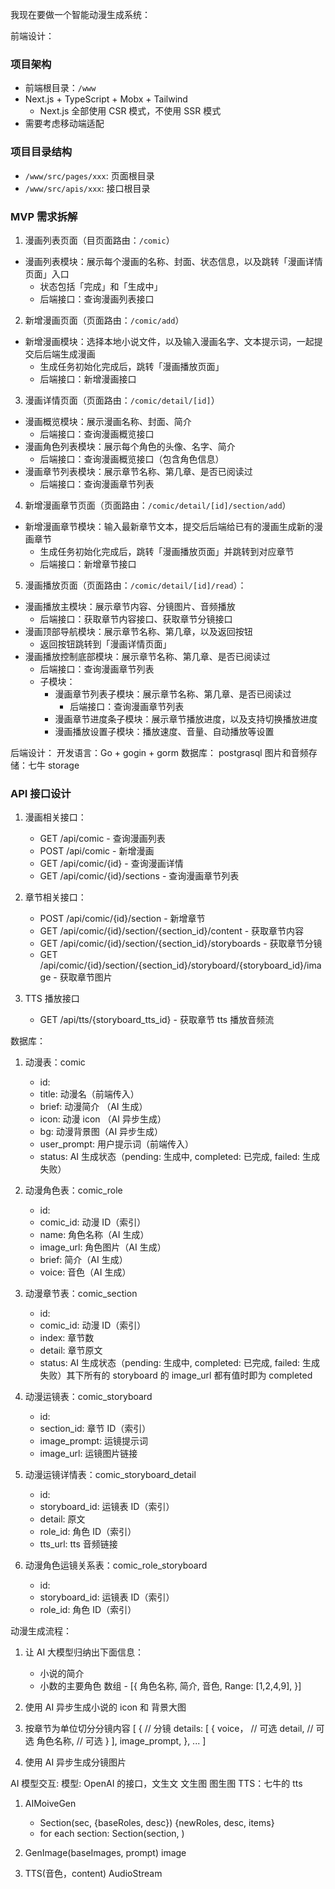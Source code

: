 我现在要做一个智能动漫生成系统：

前端设计：
### 项目架构

- 前端根目录：`/www`
- Next.js + TypeScript + Mobx + Tailwind
  - Next.js 全部使用 CSR 模式，不使用 SSR 模式
- 需要考虑移动端适配

### 项目目录结构

- `/www/src/pages/xxx`: 页面根目录
- `/www/src/apis/xxx`: 接口根目录

### MVP 需求拆解

1. 漫画列表页面（目页面路由：`/comic`）
  - 漫画列表模块：展示每个漫画的名称、封面、状态信息，以及跳转「漫画详情页面」入口
    - 状态包括「完成」和「生成中」
    - 后端接口：查询漫画列表接口

2. 新增漫画页面（页面路由：`/comic/add`）
  - 新增漫画模块：选择本地小说文件，以及输入漫画名字、文本提示词，一起提交后后端生成漫画
    - 生成任务初始化完成后，跳转「漫画播放页面」
    - 后端接口：新增漫画接口

3. 漫画详情页面（页面路由：`/comic/detail/[id]`）
  - 漫画概览模块：展示漫画名称、封面、简介
    - 后端接口：查询漫画概览接口
  - 漫画角色列表模块：展示每个角色的头像、名字、简介
    - 后端接口：查询漫画概览接口（包含角色信息）
  - 漫画章节列表模块：展示章节名称、第几章、是否已阅读过
    - 后端接口：查询漫画章节列表

4. 新增漫画章节页面（页面路由：`/comic/detail/[id]/section/add`）
  - 新增漫画章节模块：输入最新章节文本，提交后后端给已有的漫画生成新的漫画章节
    - 生成任务初始化完成后，跳转「漫画播放页面」并跳转到对应章节
    - 后端接口：新增章节接口

5. 漫画播放页面（页面路由：`/comic/detail/[id]/read`）：
  - 漫画播放主模块：展示章节内容、分镜图片、音频播放
    - 后端接口：获取章节内容接口、获取章节分镜接口
  - 漫画顶部导航模块：展示章节名称、第几章，以及返回按钮
    - 返回按钮跳转到「漫画详情页面」
  - 漫画播放控制底部模块：展示章节名称、第几章、是否已阅读过
    - 后端接口：查询漫画章节列表
    - 子模块：
      - 漫画章节列表子模块：展示章节名称、第几章、是否已阅读过
        - 后端接口：查询漫画章节列表
      - 漫画章节进度条子模块：展示章节播放进度，以及支持切换播放进度
      - 漫画播放设置子模块：播放速度、音量、自动播放等设置



后端设计：
开发语言：Go + gogin + gorm 
数据库： postgrasql
图片和音频存储：七牛 storage

### API 接口设计

1. 漫画相关接口：
   - GET /api/comic - 查询漫画列表
   - POST /api/comic - 新增漫画
   - GET /api/comic/{id} - 查询漫画详情
   - GET /api/comic/{id}/sections - 查询漫画章节列表

2. 章节相关接口：
   - POST /api/comic/{id}/section - 新增章节
   - GET /api/comic/{id}/section/{section_id}/content - 获取章节内容
   - GET /api/comic/{id}/section/{section_id}/storyboards - 获取章节分镜
   - GET /api/comic/{id}/section/{section_id}/storyboard/{storyboard_id}/image - 获取章节图片

3. TTS 播放接口
   - GET /api/tts/{storyboard_tts_id} - 获取章节 tts 播放音频流

数据库：
1. 动漫表：comic
    - id:
    - title: 动漫名（前端传入）
    - brief: 动漫简介 （AI 生成）
    - icon: 动漫 icon （AI 异步生成）
    - bg: 动漫背景图（AI 异步生成）
    - user_prompt: 用户提示词（前端传入）
    - status: AI 生成状态（pending: 生成中, completed: 已完成, failed: 生成失败）

2. 动漫角色表：comic_role
    - id:
    - comic_id: 动漫 ID（索引）
    - name: 角色名称（AI 生成）
    - image_url: 角色图片（AI 生成）
    - brief: 简介（AI 生成）
    - voice: 音色（AI 生成）

3. 动漫章节表：comic_section
    - id:
    - comic_id: 动漫 ID（索引）
    - index: 章节数
    - detail: 章节原文
    - status: AI 生成状态（pending: 生成中, completed: 已完成, failed: 生成失败）其下所有的 storyboard 的 image_url 都有值时即为 completed

4. 动漫运镜表：comic_storyboard 
    - id:
    - section_id: 章节 ID（索引）
    - image_prompt: 运镜提示词
    - image_url: 运镜图片链接

5. 动漫运镜详情表：comic_storyboard_detail
    - id:
    - storyboard_id: 运镜表 ID（索引）
    - detail: 原文
    - role_id: 角色 ID（索引）
    - tts_url: tts 音频链接

6. 动漫角色运镜关系表：comic_role_storyboard
    - id:
    - storyboard_id: 运镜表 ID（索引）
    - role_id: 角色 ID（索引）




动漫生成流程：
1. 让 AI 大模型归纳出下面信息：
    - 小说的简介
    - 小数的主要角色 数组
          -  [{
            角色名称,
            简介, 
            音色,
            Range: [1,2,4,9],
          }]

2. 使用 AI 异步生成小说的 icon 和 背景大图

3. 按章节为单位切分分镜内容
[
{ // 分镜
    details: [
        {
            voice， // 可选
            detail, // 可选
            角色名称, // 可选
        }
    ],
    image_prompt,
},
...
]

4. 使用 AI 异步生成分镜图片




AI 模型交互:
模型: OpenAI 的接口，文生文 文生图 图生图 
TTS：七牛的 tts
1. AIMoiveGen 
    - Section(sec, {baseRoles, desc}) {newRoles, desc, items}
    - for each section:
        Section(section, )

2. GenImage(baseImages, prompt) image

3. TTS(音色，content) AudioStream





